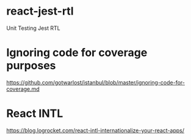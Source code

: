 # react-jest-rtl
Unit Testing Jest RTL

# Ignoring code for coverage purposes
https://github.com/gotwarlost/istanbul/blob/master/ignoring-code-for-coverage.md

# React INTL
https://blog.logrocket.com/react-intl-internationalize-your-react-apps/
